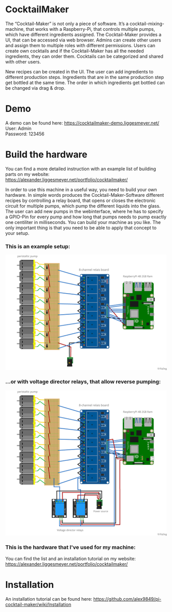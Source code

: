 # CocktailMaker

The “Cocktail-Maker” is not only a piece of software. 
It’s a cocktail-mixing-machine, that works with a Raspberry-Pi, 
that controls multiple pumps, which have different ingredients assigned. 
The Cocktail-Maker provides a UI, that can be accessed via web browser. 
Admins can create other users and assign them to multiple roles with 
different permissions. Users can create own cocktails and if the 
Cocktail-Maker has all the needed ingredients, they can order them. 
Cocktails can be categorized and shared with other users.

New recipes can be created in the UI. The user can add ingredients to 
different production steps. Ingredients that are in the same 
production step get bottled at the same time. 
The order in which ingredients get bottled can be changed via drag & 
drop.

# Demo
A demo can be found here: https://cocktailmaker-demo.liggesmeyer.net/
User: Admin  
Password: 123456  

# Build the hardware

You can find a more detailed instruction with an example list of building parts on my website: https://alexander.liggesmeyer.net/portfolio/cocktailmaker/

In order to use this machine in a useful way, you need to build your own hardware.
In simple words produces the Cocktail-Maker-Software different recipes by 
controlling a relay board, that opens or closes the electronic circuit 
for multiple pumps, which pump the different liquids into the glass.
The user can add new pumps in the webinterface, where he has to specify a GPIO-Pin
for every pump and how long that pumps needs to pump exactly one centiliter in 
milliseconds. You can build your machine as you like. The only important thing
is that you need to be able to apply that concept to your setup.
### This is an example setup:
![Blueprint](./documentation/img/blueprint.png "Blueprint")
### ...or with voltage director relays, that allow reverse pumping:
![Blueprint with voltage direcor](./documentation/img/blueprint-vd.png "Blueprint with voltage direcor")

### This is the hardware that I've used for my machine:
You can find the list and an installation tutorial on my website: https://alexander.liggesmeyer.net/portfolio/cocktailmaker/

# Installation

An installation tutorial can be found here: https://github.com/alex9849/pi-cocktail-maker/wiki/Installation
